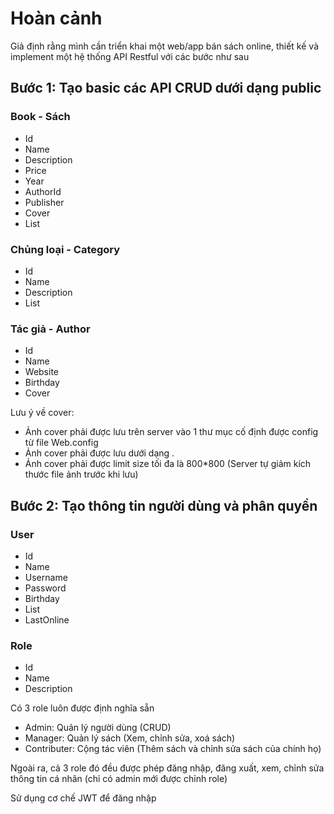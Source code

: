 # Hoàn cảnh

Giả định rằng mình cần triển khai một web/app bán sách online, thiết kế và implement một hệ thống API Restful với các bước như sau

## Bước 1: Tạo basic các API CRUD dưới dạng public

### Book - Sách

- Id
- Name
- Description
- Price
- Year
- AuthorId
- Publisher
- Cover
- List<Category>

### Chủng loại - Category

- Id
- Name
- Description
- List<Book>

### Tác giả - Author

- Id
- Name
- Website
- Birthday
- Cover

Lưu ý về cover:

- Ảnh cover phải được lưu trên server vào 1 thư mục cố định được config từ file Web.config
- Ảnh cover phải được lưu dưới dạng <GUID>.<Extension>
- Ảnh cover phải được limit size tối đa là 800*800 (Server tự giảm kích thước file ảnh trước khi lưu)

## Bước 2: Tạo thông tin người dùng và phân quyền

### User

- Id
- Name
- Username
- Password
- Birthday
- List<Role>
- LastOnline


### Role

- Id
- Name
- Description

Có 3 role luôn được định nghĩa sẵn

- Admin: Quản lý người dùng (CRUD)
- Manager: Quản lý sách (Xem, chỉnh sửa, xoá sách)
- Contributer: Cộng tác viên (Thêm sách và chỉnh sửa sách của chính họ)

Ngoài ra, cả 3 role đó đều được phép đăng nhập, đăng xuất, xem, chỉnh sửa thông tin cá nhân (chỉ có admin mới được chỉnh role)

Sử dụng cơ chế JWT để đăng nhập